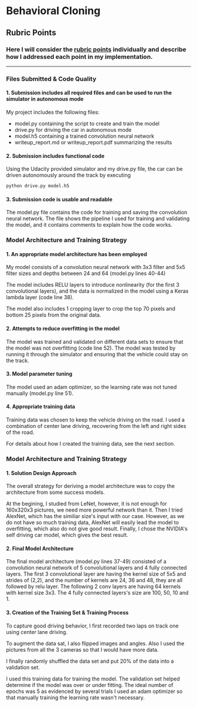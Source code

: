 # **Behavioral Cloning**
## Rubric Points
### Here I will consider the [rubric points](https://review.udacity.com/#!/rubrics/432/view) individually and describe how I addressed each point in my implementation.  

---
### Files Submitted & Code Quality

#### 1. Submission includes all required files and can be used to run the simulator in autonomous mode

My project includes the following files:
* model.py containing the script to create and train the model
* drive.py for driving the car in autonomous mode
* model.h5 containing a trained convolution neural network 
* writeup_report.md or writeup_report.pdf summarizing the results

#### 2. Submission includes functional code
Using the Udacity provided simulator and my drive.py file, the car can be driven autonomously around the track by executing
```sh
python drive.py model.h5
```

#### 3. Submission code is usable and readable

The model.py file contains the code for training and saving the convolution neural network. The file shows the pipeline I used for training and validating the model, and it contains comments to explain how the code works.

### Model Architecture and Training Strategy

#### 1. An appropriate model architecture has been employed

My model consists of a convolution neural network with 3x3 filter and 5x5 filter sizes and depths between 24 and 64 (model.py lines 40-44)

The model includes RELU layers to introduce nonlinearity (for the first 3 convolutional layers), and the data is normalized in the model using a Keras lambda layer (code line 38).

The model also includes 1 cropping layer to crop the top 70 pixels and bottom 25 pixels from the original data.

#### 2. Attempts to reduce overfitting in the model

The model was trained and validated on different data sets to ensure that the model was not overfitting (code line 52). The model was tested by running it through the simulator and ensuring that the vehicle could stay on the track.

#### 3. Model parameter tuning

The model used an adam optimizer, so the learning rate was not tuned manually (model.py line 51).

#### 4. Appropriate training data

Training data was chosen to keep the vehicle driving on the road. I used a combination of center lane driving, recovering from the left and right sides of the road.

For details about how I created the training data, see the next section. 

### Model Architecture and Training Strategy

#### 1. Solution Design Approach

The overall strategy for deriving a model architecture was to copy the architecture from some success models.

At the begining, I studied from LeNet, however, it is not enough for 160x320x3 pictures, we need more powerful network than it.
Then I tried AlexNet, which has the similiar size's input with our case. However, as we do not have so much training data, AlexNet will easily lead the model to
overfitting, which also do not give good result. Finally, I chose the NVIDIA's self driving car model, which gives the best result.

#### 2. Final Model Architecture

The final model architecture (model.py lines 37-49) consisted of a convolution neural network of 5 convolutional layers and 4 fully connected layers.
The first 3 convolutional layer are having the kernel size of 5x5 and strides of (2,2), and the number of kernels are 24, 36 and 48, they are all followed by relu layer. The following 2 conv layers
 are having 64 kernels with kernel size 3x3. The 4 fully connected layers's size are 100, 50, 10 and 1.



#### 3. Creation of the Training Set & Training Process

To capture good driving behavior, I first recorded two laps on track one using center lane driving.


To augment the data sat, I also flipped images and angles. Also I used the pictures from all the 3 cameras so that I would have more data.

I finally randomly shuffled the data set and put 20% of the data into a validation set.

I used this training data for training the model. The validation set helped determine if the model was over or under fitting. The ideal number of epochs was 5 as evidenced by several trials I used an adam optimizer so that manually training the learning rate wasn't necessary.

